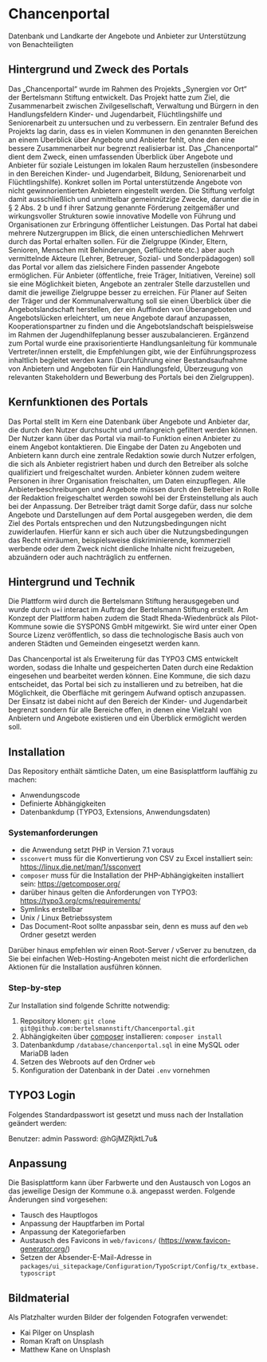 # Chancenportal
Datenbank und Landkarte der Angebote und Anbieter zur Unterstützung von Benachteiligten

## Hintergrund und Zweck des Portals
Das „Chancenportal“ wurde im Rahmen des Projekts „Synergien vor Ort“ der Bertelsmann Stiftung entwickelt. Das Projekt hatte zum Ziel, die Zusammenarbeit zwischen Zivilgesellschaft, Verwaltung und Bürgern in den Handlungsfeldern Kinder- und Jugendarbeit, Flüchtlingshilfe und Seniorenarbeit zu untersuchen und zu verbessern. Ein zentraler Befund des Projekts lag darin, dass es in vielen Kommunen in den genannten Bereichen an einem Überblick über Angebote und Anbieter fehlt, ohne den eine bessere Zusammenarbeit nur begrenzt realisierbar ist.
Das „Chancenportal“ dient dem Zweck, einen umfassenden Überblick über Angebote und Anbieter für soziale Leistungen im lokalen Raum herzustellen (insbesondere in den Bereichen Kinder- und Jugendarbeit, Bildung, Seniorenarbeit und Flüchtlingshilfe). Konkret sollen im Portal unterstützende Angebote von nicht gewinnorientierten Anbietern eingestellt werden. Die Stiftung verfolgt damit ausschließlich und unmittelbar gemeinnützige Zwecke, darunter die in § 2 Abs. 2 b und f ihrer Satzung genannte Förderung zeitgemäßer und wirkungsvoller Strukturen sowie innovative Modelle von Führung und Organisationen zur Erbringung öffentlicher Leistungen. Das Portal hat dabei mehrere Nutzergruppen im Blick, die einen unterschiedlichen Mehrwert durch das Portal erhalten sollen.
Für die Zielgruppe (Kinder, Eltern, Senioren, Menschen mit Behinderungen, Geflüchtete etc.) aber auch vermittelnde Akteure (Lehrer, Betreuer, Sozial- und Sonderpädagogen) soll das Portal vor allem das zielsichere Finden passender Angebote ermöglichen. Für Anbieter (öffentliche, freie Träger, Initiativen, Vereine) soll sie eine Möglichkeit bieten, Angebote an zentraler Stelle darzustellen und damit die jeweilige Zielgruppe besser zu erreichen. Für Planer auf Seiten der Träger und der Kommunalverwaltung soll sie einen Überblick über die Angebotslandschaft herstellen, der ein Auffinden von Überangeboten und Angebotslücken erleichtert, um neue Angebote darauf anzupassen, Kooperationspartner zu finden und die Angebotslandschaft beispielsweise im Rahmen der Jugendhilfeplanung besser auszubalancieren.
Ergänzend zum Portal wurde eine praxisorientierte Handlungsanleitung für kommunale Vertreter/innen erstellt, die Empfehlungen gibt, wie der Einführungsprozess inhaltlich begleitet werden kann (Durchführung einer Bestandsaufnahme von Anbietern und Angeboten für ein Handlungsfeld, Überzeugung von relevanten Stakeholdern und Bewerbung des Portals bei den Zielgruppen). 

## Kernfunktionen des Portals
Das Portal stellt im Kern eine Datenbank über Angebote und Anbieter dar, die durch den Nutzer  durchsucht und umfangreich gefiltert werden können. Der Nutzer kann über das Portal via mail-to Funktion einen Anbieter zu einem Angebot kontaktieren. 
Die Eingabe der Daten zu Angeboten und Anbietern kann durch eine zentrale Redaktion sowie durch Nutzer erfolgen, die sich als Anbieter registriert haben und durch den Betreiber als solche qualifiziert und freigeschaltet wurden. Anbieter können zudem weitere Personen in ihrer Organisation freischalten, um Daten einzupflegen. Alle Anbieterbeschreibungen und Angebote müssen durch den Betreiber in Rolle der Redaktion freigeschaltet werden sowohl bei der Ersteinstellung als auch bei der Anpassung. Der Betreiber trägt damit Sorge dafür, dass nur solche Angebote und Darstellungen auf dem Portal ausgegeben werden, die dem Ziel des Portals entsprechen und den Nutzungsbedingungen nicht zuwiderlaufen. Hierfür kann er sich auch über die Nutzungsbedingungen das Recht einräumen, beispielsweise diskriminierende, kommerziell werbende oder dem Zweck nicht dienliche Inhalte nicht freizugeben, abzuändern oder auch nachträglich zu entfernen. 

## Hintergrund und Technik

Die Plattform wird durch die Bertelsmann Stiftung herausgegeben und wurde durch u+i interact im Auftrag der Bertelsmann Stiftung erstellt. Am Konzept der Plattform haben zudem die Stadt Rheda-Wiedenbrück als Pilot-Kommune sowie die SYSPONS GmbH mitgewirkt. Sie wird unter einer Open Source Lizenz veröffentlich, so dass die technologische Basis auch von anderen Städten und Gemeinden eingesetzt werden kann.

Das Chancenportal ist als Erweiterung für das TYPO3 CMS entwickelt worden, sodass die Inhalte und gespeicherten Daten
 durch eine Redaktion eingesehen und bearbeitet werden können. Eine Kommune, die sich dazu entscheidet, das Portal bei 
 sich zu installieren und zu betreiben, hat die Möglichkeit, die Oberfläche mit geringem Aufwand optisch anzupassen. Der Einsatz ist dabei nicht auf den Bereich der Kinder- und Jugendarbeit begrenzt sondern für alle Bereiche offen, in denen eine Vielzahl von Anbietern und Angebote existieren und ein Überblick ermöglicht werden soll.

## Installation

Das Repository enthält sämtliche Daten, um eine Basisplattform lauffähig zu machen:
* Anwendungscode
* Definierte Abhängigkeiten
* Datenbankdump (TYPO3, Extensions, Anwendungsdaten)

### Systemanforderungen

* die Anwendung setzt PHP in Version 7.1 voraus
* `ssconvert` muss für die Konvertierung von CSV zu Excel installiert sein: https://linux.die.net/man/1/ssconvert
* `composer` muss für die Installation der PHP-Abhängigkeiten installiert sein: https://getcomposer.org/
* darüber hinaus gelten die Anforderungen von TYPO3: https://typo3.org/cms/requirements/
* Symlinks erstellbar
* Unix / Linux Betriebssystem
* Das Document-Root sollte anpassbar sein, denn es muss auf den `web` Ordner gesetzt werden
 
Darüber hinaus empfehlen wir einen Root-Server / vServer zu benutzen, da Sie bei einfachen Web-Hosting-Angeboten meist nicht die erforderlichen Aktionen für die Installation ausführen können.

### Step-by-step

Zur Installation sind folgende Schritte notwendig:

1. Repository klonen: `git clone git@github.com:bertelsmannstift/Chancenportal.git`
2. Abhängigkeiten über [composer](https://getcomposer.org/) installieren: `composer install`
3. Datenbankdump `/database/chancenportal.sql` in eine MySQL oder MariaDB laden
4. Setzen des Webroots auf den Ordner `web`
5. Konfiguration der Datenbank in der Datei `.env` vornehmen
 
## TYPO3 Login

Folgendes Standardpasswort ist gesetzt und muss nach der Installation geändert werden:

Benutzer: admin
Password: @hGjMZRjktL7u&

## Anpassung

Die Basisplattform kann über Farbwerte und den Austausch von Logos an das jeweilige Design der Kommune o.ä. angepasst
 werden. Folgende Änderungen sind vorgesehen:

* Tausch des Hauptlogos
* Anpassung der Hauptfarben im Portal
* Anpassung der Kategoriefarben
* Austausch des Favicons in `web/favicons/` (https://www.favicon-generator.org/)
* Setzen der Absender-E-Mail-Adresse in `packages/ui_sitepackage/Configuration/TypoScript/Config/tx_extbase.typoscript`

## Bildmaterial

Als Platzhalter wurden Bilder der folgenden Fotografen verwendet:
* Kai Pilger on Unsplash
* Roman Kraft on Unsplash
* Matthew Kane on Unsplash
